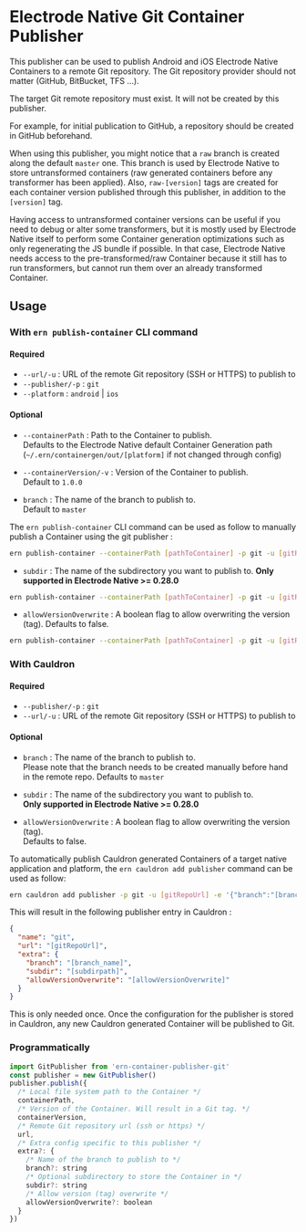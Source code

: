 # Electrode Native Git Container Publisher

This publisher can be used to publish Android and iOS Electrode Native Containers to a remote Git repository. The Git repository provider should not matter (GitHub, BitBucket, TFS ...).

The target Git remote repository must exist. It will not be created by this publisher.

For example, for initial publication to GitHub, a repository should be created in GitHub beforehand.

When using this publisher, you might notice that a `raw` branch is created along the default `master` one. This branch is used by Electrode Native to store untransformed containers (raw generated containers before any transformer has been applied). Also, `raw-[version]` tags are created for each container version published through this publisher, in addition to the `[version]` tag.

Having access to untransformed container versions can be useful if you need to debug or alter some transformers, but it is mostly used by Electrode Native itself to perform some Container generation optimizations such as only regenerating the JS bundle if possible. In that case, Electrode Native needs access to the pre-transformed/raw Container because it still has to run transformers, but cannot run them over an already transformed Container.

## Usage

### With `ern publish-container` CLI command

#### Required

- `--url/-u` : URL of the remote Git repository (SSH or HTTPS) to publish to
- `--publisher/-p` : `git`
- `--platform` : `android` | `ios`

#### Optional

- `--containerPath` : Path to the Container to publish.\
Defaults to the Electrode Native default Container Generation path (`~/.ern/containergen/out/[platform]` if not changed through config)

- `--containerVersion/-v` : Version of the Container to publish.\
Default to `1.0.0`

- `branch` : The name of the branch to publish to.\
Default to `master`

The `ern publish-container` CLI command can be used as follow to manually publish a Container using the git publisher :

```sh
ern publish-container --containerPath [pathToContainer] -p git -u [gitRepoUrl] -v [containerVersion] ---platform [android|ios] -e '{"branch":"[branch_name]"}'
```

- `subdir` : The name of the subdirectory you want to publish to. **Only supported in Electrode Native >= 0.28.0**

```sh
ern publish-container --containerPath [pathToContainer] -p git -u [gitRepoUrl] -v [containerVersion] ---platform [android|ios] -e '{"subdir":"[subdirectory]"}'
```

- `allowVersionOverwrite` : A boolean flag to allow overwriting the version (tag). Defaults to false.

```sh
ern publish-container --containerPath [pathToContainer] -p git -u [gitRepoUrl] -v [containerVersion] ---platform [android|ios] -e '{"allowVersionOverwrite": true}'
```

### With Cauldron

#### Required

- `--publisher/-p` : `git`
- `--url/-u` : URL of the remote Git repository (SSH or HTTPS) to publish to

#### Optional

- `branch` : The name of the branch to publish to.\
Please note that the branch needs to be created manually before hand in the remote repo. Defaults to `master`

- `subdir` : The name of the subdirectory you want to publish to.\
**Only supported in Electrode Native >= 0.28.0**

- `allowVersionOverwrite` : A boolean flag to allow overwriting the version (tag).\
Defaults to false.

To automatically publish Cauldron generated Containers of a target native application and platform, the `ern cauldron add publisher` command can be used as follow:

```sh
ern cauldron add publisher -p git -u [gitRepoUrl] -e '{"branch":"[branch_name]"}'
```

This will result in the following publisher entry in Cauldron :

```json
{
  "name": "git",
  "url": "[gitRepoUrl]",
  "extra": {
    "branch": "[branch_name]",
    "subdir": "[subdirpath]",
    "allowVersionOverwrite": "[allowVersionOverwrite]"
  }
}
```

This is only needed once. Once the configuration for the publisher is stored in Cauldron, any new Cauldron generated Container will be published to Git.

### Programmatically

```js
import GitPublisher from 'ern-container-publisher-git'
const publisher = new GitPublisher()
publisher.publish({
  /* Local file system path to the Container */
  containerPath,
  /* Version of the Container. Will result in a Git tag. */
  containerVersion,
  /* Remote Git repository url (ssh or https) */
  url,
  /* Extra config specific to this publisher */
  extra?: {
    /* Name of the branch to publish to */
    branch?: string
    /* Optional subdirectory to store the Container in */
    subdir?: string
    /* Allow version (tag) overwrite */
    allowVersionOverwrite?: boolean
  }
})
```
